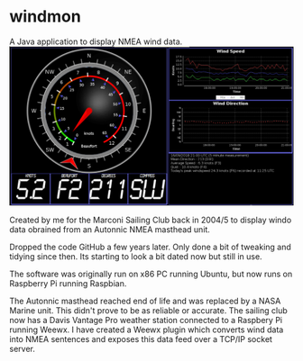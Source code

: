 windmon
=======
A Java application to display NMEA wind data.
![Screenshot](screenshot.png)

Created by me for the Marconi Sailing Club back in 2004/5 to display windo data obrained from an Autonnic NMEA masthead unit.

Dropped the code GitHub a few years later. Only done a bit of tweaking and tidying since then. Its starting to look a bit dated now but still in use.

The software was originally run on x86 PC running Ubuntu, but now runs on Raspberry Pi running Raspbian.

The Autonnic masthead reached end of life and was replaced by a NASA Marine unit. This didn't prove to be as reliable or accurate. The sailing club now has a Davis Vantage Pro weather station connected to a Raspbery Pi running Weewx. I have created a Weewx plugin which converts wind data into NMEA sentences and exposes this data feed over a TCP/IP socket server.
